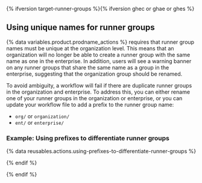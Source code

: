 
{% ifversion target-runner-groups %}{% ifversion ghec or ghae or ghes %}

## Using unique names for runner groups

{% data variables.product.prodname_actions %} requires that runner group names must be unique at the organization level. This means that an organization will no longer be able to create a runner group with the same name as one in the enterprise. In addition, users will see a warning banner on any runner groups that share the same name as a group in the enterprise, suggesting that the organization group should be renamed.

To avoid ambiguity, a workflow will fail if there are duplicate runner groups in the organization and enterprise. To address this, you can either rename one of your runner groups in the organization or enterprise, or you can update your workflow file to add a prefix to the runner group name:

- `org/` or `organization/`
- `ent/` or `enterprise/`

### Example: Using prefixes to differentiate runner groups

{% data reusables.actions.using-prefixes-to-differentiate-runner-groups %}

{% endif %}

{% endif %}
